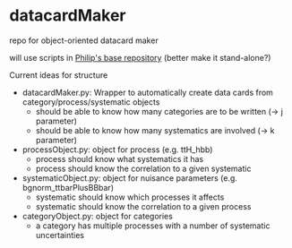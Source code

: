 # datacardMaker
repo for object-oriented datacard maker

will use scripts in [Philip's base repository](https://gitlab.cern.ch/pkeicher/base) (better make it stand-alone?)

Current ideas for structure

- datacardMaker.py: Wrapper to automatically create data cards from category/process/systematic objects
	- should be able to know how many categories are to be written (-> j parameter)
	- should be able to know how many systematics are involved (-> k parameter)
- processObject.py: object for process (e.g. ttH_hbb)
	- process should know what systematics it has
	- process should know the correlation to a given systematic
- systematicObject.py: object for nuisance parameters (e.g. bgnorm_ttbarPlusBBbar)
	- systematic should know which processes it affects
	- systematic should know the correlation to a given process
- categoryObject.py: object for categories
	- a category has multiple processes with a number of systematic uncertainties